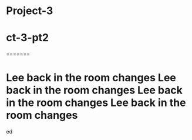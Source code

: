 
# Project-3
# ct-3-pt2
=======

Lee back in the room changes
Lee back in the room changes
Lee back in the room changes
Lee back in the room changes
=======
ed 

